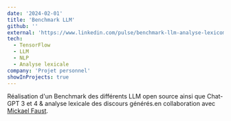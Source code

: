 ```yaml
---
date: '2024-02-01'
title: 'Benchmark LLM'
github: ''
external: 'https://www.linkedin.com/pulse/benchmark-llm-analyse-lexicom%2525C3%2525A9trique-comparative-des-r%2525C3%2525A9ponses-faust-9rpqe/?trackingId=CVp7YLIyRXKWwggEO8PwzA%3D%3D'
tech:
  - TensorFlow
  - LLM
  - NLP
  - Analyse lexicale
company: 'Projet personnel'
showInProjects: true
---
```


Réalisation d'un Benchmark des différents LLM open source ainsi que Chat-GPT 3 et 4 & analyse lexicale des discours générés.en collaboration avec [Mickael Faust](https://fr.linkedin.com/in/mickael-faust-67a55768). 
